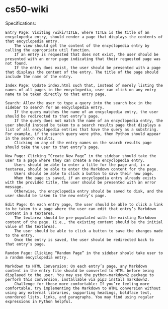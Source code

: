 # cs50-wiki

Specifications:

    Entry Page: Visiting /wiki/TITLE, where TITLE is the title of an encyclopedia entry, should render a page that displays the contents of that encyclopedia entry.
        The view should get the content of the encyclopedia entry by calling the appropriate util function.
        If an entry is requested that does not exist, the user should be presented with an error page indicating that their requested page was not found.
        If the entry does exist, the user should be presented with a page that displays the content of the entry. The title of the page should include the name of the entry.
        
    Index Page: Update index.html such that, instead of merely listing the names of all pages in the encyclopedia, user can click on any entry name to be taken directly to that entry page.
    
    Search: Allow the user to type a query into the search box in the sidebar to search for an encyclopedia entry.
        If the query matches the name of an encyclopedia entry, the user should be redirected to that entry’s page.
        If the query does not match the name of an encyclopedia entry, the user should instead be taken to a search results page that displays a list of all encyclopedia entries that have the query as a substring. For example, if the search query were ytho, then Python should appear in the search results.
        Clicking on any of the entry names on the search results page should take the user to that entry’s page.
        
    New Page: Clicking “Create New Page” in the sidebar should take the user to a page where they can create a new encyclopedia entry.
        Users should be able to enter a title for the page and, in a textarea, should be able to enter the Markdown content for the page.
        Users should be able to click a button to save their new page.
        When the page is saved, if an encyclopedia entry already exists with the provided title, the user should be presented with an error message.
        Otherwise, the encyclopedia entry should be saved to disk, and the user should be taken to the new entry’s page.
        
    Edit Page: On each entry page, the user should be able to click a link to be taken to a page where the user can edit that entry’s Markdown content in a textarea.
        The textarea should be pre-populated with the existing Markdown content of the page. (i.e., the existing content should be the initial value of the textarea).
        The user should be able to click a button to save the changes made to the entry.
        Once the entry is saved, the user should be redirected back to that entry’s page.
        
    Random Page: Clicking “Random Page” in the sidebar should take user to a random encyclopedia entry.
    
    Markdown to HTML Conversion: On each entry’s page, any Markdown content in the entry file should be converted to HTML before being displayed to the user. You may use the python-markdown2 package to perform this conversion, installable via pip3 install markdown2.
        Challenge for those more comfortable: If you’re feeling more comfortable, try implementing the Markdown to HTML conversion without using any external libraries, supporting headings, boldface text, unordered lists, links, and paragraphs. You may find using regular expressions in Python helpful.
